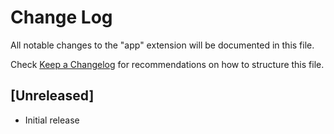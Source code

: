# Change Log

All notable changes to the "app" extension will be documented in this file.

Check [Keep a Changelog](http://keepachangelog.com/) for recommendations on how to structure this file.

## [Unreleased]

- Initial release